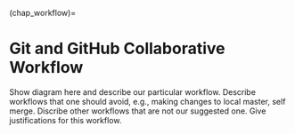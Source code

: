 (chap_workflow)=
# Git and GitHub Collaborative Workflow

Show diagram here and describe our particular workflow. Describe workflows that one should avoid, e.g., making changes to local master, self merge. Discribe other workflows that are not our suggested one. Give justifications for this workflow.
